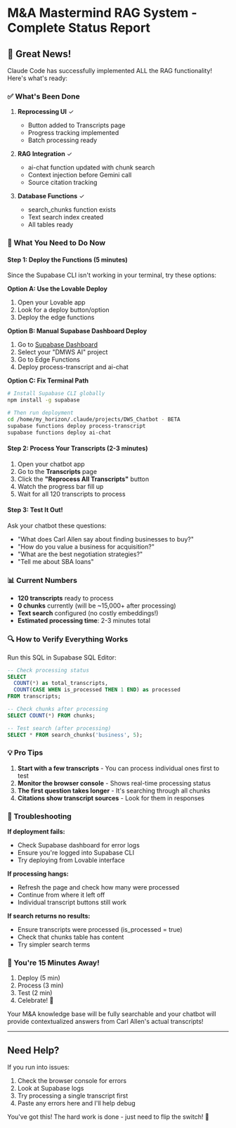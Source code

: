 # M&A Mastermind RAG System - Complete Status Report

## 🎉 Great News!
Claude Code has successfully implemented ALL the RAG functionality! Here's what's ready:

### ✅ What's Been Done
1. **Reprocessing UI** ✓
   - Button added to Transcripts page
   - Progress tracking implemented
   - Batch processing ready

2. **RAG Integration** ✓
   - ai-chat function updated with chunk search
   - Context injection before Gemini call
   - Source citation tracking

3. **Database Functions** ✓
   - search_chunks function exists
   - Text search index created
   - All tables ready

### 🚀 What You Need to Do Now

#### Step 1: Deploy the Functions (5 minutes)
Since the Supabase CLI isn't working in your terminal, try these options:

**Option A: Use the Lovable Deploy**
1. Open your Lovable app
2. Look for a deploy button/option
3. Deploy the edge functions

**Option B: Manual Supabase Dashboard Deploy**
1. Go to [Supabase Dashboard](https://app.supabase.com)
2. Select your "DMWS AI" project
3. Go to Edge Functions
4. Deploy process-transcript and ai-chat

**Option C: Fix Terminal Path**
```bash
# Install Supabase CLI globally
npm install -g supabase

# Then run deployment
cd /home/my_horizon/.claude/projects/DWS_Chatbot - BETA
supabase functions deploy process-transcript
supabase functions deploy ai-chat
```

#### Step 2: Process Your Transcripts (2-3 minutes)
1. Open your chatbot app
2. Go to the **Transcripts** page
3. Click the **"Reprocess All Transcripts"** button
4. Watch the progress bar fill up
5. Wait for all 120 transcripts to process

#### Step 3: Test It Out!
Ask your chatbot these questions:
- "What does Carl Allen say about finding businesses to buy?"
- "How do you value a business for acquisition?"
- "What are the best negotiation strategies?"
- "Tell me about SBA loans"

### 📊 Current Numbers
- **120 transcripts** ready to process
- **0 chunks** currently (will be ~15,000+ after processing)
- **Text search** configured (no costly embeddings!)
- **Estimated processing time**: 2-3 minutes total

### 🔍 How to Verify Everything Works

Run this SQL in Supabase SQL Editor:
```sql
-- Check processing status
SELECT 
  COUNT(*) as total_transcripts,
  COUNT(CASE WHEN is_processed THEN 1 END) as processed
FROM transcripts;

-- Check chunks after processing
SELECT COUNT(*) FROM chunks;

-- Test search (after processing)
SELECT * FROM search_chunks('business', 5);
```

### 💡 Pro Tips
1. **Start with a few transcripts** - You can process individual ones first to test
2. **Monitor the browser console** - Shows real-time processing status
3. **The first question takes longer** - It's searching through all chunks
4. **Citations show transcript sources** - Look for them in responses

### 🐛 Troubleshooting

**If deployment fails:**
- Check Supabase dashboard for error logs
- Ensure you're logged into Supabase CLI
- Try deploying from Lovable interface

**If processing hangs:**
- Refresh the page and check how many were processed
- Continue from where it left off
- Individual transcript buttons still work

**If search returns no results:**
- Ensure transcripts were processed (is_processed = true)
- Check that chunks table has content
- Try simpler search terms

### 🎯 You're 15 Minutes Away!
1. Deploy (5 min)
2. Process (3 min)
3. Test (2 min)
4. Celebrate! 🎉

Your M&A knowledge base will be fully searchable and your chatbot will provide contextualized answers from Carl Allen's actual transcripts!

---

## Need Help?
If you run into issues:
1. Check the browser console for errors
2. Look at Supabase logs
3. Try processing a single transcript first
4. Paste any errors here and I'll help debug

You've got this! The hard work is done - just need to flip the switch! 🚀
